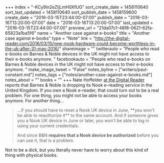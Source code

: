 +++
index = "-KCy9ln2eZIjLmH0XfUG"
sort_create_date = 1458110640
sort_last_updated = 1458110640
sort_publish_date = 1458159600
create_date = "2016-03-15T23:44:00-07:00"
publish_date = "2016-03-16T13:20:00-07:00"
date = "2016-03-16T13:20:00-07:00"
last_updated = "2016-03-15T23:44:00-07:00"
preview_url = "21da07c1-48f8-0621-62fa-65823a1ba5f6"
name = "Another case against e-books"
title = "Another case against e-books"
type = "Note"
link = "http://the-digital-reader.com/2016/03/15/new-nook-hardware-could-become-worthless-in-the-uk-after-31-may-2016/"
shareimage = ""
twitterauto = "People who read e-books on Barnes & Noble devices in the UK might not have access to their e-books anymore. "
facebookauto = "People who read e-books on Barnes & Noble devices in the UK might not have access to their e-books anymore. "
make_image_tweet = "False"
notes_byline = ["writers/paul-constant.md"]
notes_tags = ["notes/another-case-against-e-books.md"]
notes_about = ""
books = ""
+++
Nate Hoffelder [at the Digital Reader](http://the-digital-reader.com/2016/03/15/new-nook-hardware-could-become-worthless-in-the-uk-after-31-may-2016/) reports that Barnes & Noble is dropping its Nook e-reading service in the United Kingdom. If you own a Nook e-reader, that could turn out to be a real problem. For one thing, you might not be able to access your books anymore. For another thing...

<blockquote>...if you should have to reset a Nook UK device in June, **you won't be able to reauthorize it** to the same account. And if someone gives you a Nook UK device in June or later, you won't be able to log in using your current credentials.

And since B&N **requires that a Nook device be authorized** before you can use it, that is a problem.</blockquote>

Not to be a dick, but you literally never have to worry about this kind of thing with physical books.

